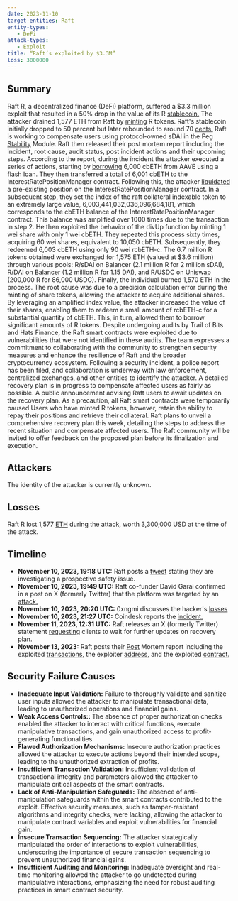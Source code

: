 ```yaml
---
date: 2023-11-10  
target-entities: Raft 
entity-types: 
   - DeFi
attack-types: 
   - Exploit
title: “Raft’s exploited by $3.3M”
loss: 3000000
---
```


## Summary

Raft R, a decentralized finance (DeFi) platform, suffered a $3.3 million exploit that resulted in a 50% drop in the value of its R [stablecoin.](https://www.coindesk.com/tech/2023/11/10/defi-platform-raft-suffers-33m-exploit-but-hacker-likely-takes-a-loss-on-the-attack/) The attacker drained 1,577 ETH from Raft by [minting](https://www.coindesk.com/tech/2023/11/10/defi-platform-raft-suffers-33m-exploit-but-hacker-likely-takes-a-loss-on-the-attack/) R tokens. Raft's stablecoin initially dropped to 50 percent but later rebounded to around 70 [cents.](https://www.dimsumdaily.hk/raft-defi-platform-loses-us3-3-million-in-ether-hack-attacker-faces-loss/) Raft is working to compensate users using protocol-owned sDAI in the Peg [Stability](https://www.dimsumdaily.hk/raft-defi-platform-loses-us3-3-million-in-ether-hack-attacker-faces-loss) Module. Raft then released their post mortem report including the incident, root cause, audit status, post incident actions and their upcoming steps. According to the report, during the incident the attacker executed a series of actions, starting by [borrowing](https://etherscan.io/tx/0xfeedbf51b4e2338e38171f6e19501327294ab1907ab44cfd2d7e7336c975ace7) 6,000 cbETH from AAVE using a flash loan. They then transferred a total of 6,001 cbETH to the InterestRatePositionManager contract. Following this, the attacker [liquidated](https://etherscan.io/address/0x011992114806e2c3770df73fa0d19884215db85f) a pre-existing position on the InterestRatePositionManager contract. In a subsequent step, they set the index of the raft collateral indexable token to an extremely large value, 6,003,441,032,036,096,684,181, which corresponds to the cbETH balance of the InterestRatePositionManager contract. This balance was amplified over 1000 times due to the transaction in step 2. He then exploited the behavior of the divUp function by minting 1 wei share with only 1 wei cbETH. They repeated this process sixty times, acquiring 60 wei shares, equivalent to 10,050 cbETH. Subsequently, they redeemed 6,003 cbETH using only 90 wei rcbETH-c. The 6.7 million R tokens obtained were exchanged for 1,575 ETH (valued at $3.6 million) through various pools: R/sDAI on Balancer (2.1 million R for 2 million sDAI), R/DAI on Balancer (1.2 million R for 1.15 DAI), and R/USDC on Uniswap (200,000 R for 86,000 USDC). Finally, the individual burned 1,570 ETH in the process. The root cause was due to a precision calculation error during the minting of share tokens, allowing the attacker to acquire additional shares. By leveraging an amplified index value, the attacker increased the value of their shares, enabling them to redeem a small amount of rcbETH-c for a substantial quantity of cbETH. This, in turn, allowed them to borrow significant amounts of R tokens. Despite undergoing audits by Trail of Bits and Hats Finance, the Raft smart contracts were exploited due to vulnerabilities that were not identified in these audits. The team expresses a commitment to collaborating with the community to strengthen security measures and enhance the resilience of Raft and the broader cryptocurrency ecosystem. Following a security incident, a police report has been filed, and collaboration is underway with law enforcement, centralized exchanges, and other entities to identify the attacker. A detailed recovery plan is in progress to compensate affected users as fairly as possible. A public announcement advising Raft users to await updates on the recovery plan. As a precaution, all Raft smart contracts were temporarily paused Users who have minted R tokens, however, retain the ability to repay their positions and retrieve their collateral. Raft plans to unveil a comprehensive recovery plan this week, detailing the steps to address the recent situation and compensate affected users. The Raft community will be invited to offer feedback on the proposed plan before its finalization and execution.


## Attackers

The identity of the attacker is currently unknown.


## Losses

Raft R lost 1,577 [ETH](https://blockchain.news/news/defi-platform-raft-compromisedloses-33-million-in-ether) during the attack, worth 3,300,000 USD at the time of the attack.


## Timeline

   - **November 10, 2023, 19:18 UTC:** Raft posts a [tweet](https://twitter.com/raft_fi/status/1723057566664548623) stating they are investigating a prospective safety issue. 
   - **November 10, 2023, 19:49 UTC:** Raft co-funder David Garai confirmed in a post on X (formerly Twitter) that the platform was targeted by an [attack.](https://twitter.com/davgarai/status/1723065357445775507) 
   - **November 10, 2023, 20:20 UTC:** 0xngmi discusses the hacker's [losses](https://twitter.com/0xngmi/status/1723073285263380924)  
   - **November 10, 2023, 21:27 UTC:** Coindesk reports the [incident.](https://www.coindesk.com/tech/2023/11/10/defi-platform-raft-suffers-33m-exploit-but-hacker-likely-takes-a-loss-on-the-attack/)  
   - **November 11, 2023, 12:31 UTC:** Raft releases an X (formerly Twitter) statement [requesting](https://twitter.com/raft_fi/status/1723317259693940851) clients to wait for further updates on recovery plan. 
   - **November 13, 2023:** Raft posts their [Post](https://mirror.xyz/0xa486d3a7679D56D545dd5d357469Dd5ed4259340/_Nk6_1_VvInyC0pdvHiZuAXiqm6tYSsGYGHSfOhcO1I) Mortem report including the exploited [transactions,](https://etherscan.io/tx/0xfeedbf51b4e2338e38171f6e19501327294ab1907ab44cfd2d7e7336c975ace7) the exploiter [address,](https://etherscan.io/address/0xc1f2b71a502b551a65eee9c96318afdd5fd439fa) and the exploited [contract.](https://etherscan.io/address/0x9ab6b21cdf116f611110b048987e58894786c244)


## Security Failure Causes

   - **Inadequate Input Validation:** Failure to thoroughly validate and sanitize user inputs allowed the attacker to manipulate transactional data, leading to unauthorized operations and financial gains.
   - **Weak Access Controls::** The absence of proper authorization checks enabled the attacker to interact with critical functions, execute manipulative transactions, and gain unauthorized access to profit-generating functionalities.
   - **Flawed Authorization Mechanisms:** Insecure authorization practices allowed the attacker to execute actions beyond their intended scope, leading to the unauthorized extraction of profits.
   - **Insufficient Transaction Validation:** Insufficient validation of transactional integrity and parameters allowed the attacker to manipulate critical aspects of the smart contracts.
   - **Lack of Anti-Manipulation Safeguards:** The absence of anti-manipulation safeguards within the smart contracts contributed to the exploit. Effective security measures, such as tamper-resistant algorithms and integrity checks, were lacking, allowing the attacker to manipulate contract variables and exploit vulnerabilities for financial gain.
   - **Insecure Transaction Sequencing:** The attacker strategically manipulated the order of interactions to exploit vulnerabilities, underscoring the importance of secure transaction sequencing to prevent unauthorized financial gains.
   - **Insufficient Auditing and Monitoring:** Inadequate oversight and real-time monitoring allowed the attacker to go undetected during manipulative interactions, emphasizing the need for robust auditing practices in smart contract security.



